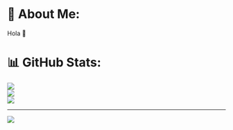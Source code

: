 # 💫 About Me:
Hola 🤞

# 📊 GitHub Stats:
![](https://github-readme-stats.vercel.app/api/top-langs/?username=sipalingtestnet&theme=dark&hide_border=false&include_all_commits=true&count_private=true&layout=compact)<br/>
![](https://github-readme-stats.vercel.app/api?username=sipalingtestnet&theme=dark&hide_border=false&include_all_commits=true&count_private=true)<br/>
![](https://github-readme-streak-stats.herokuapp.com/?user=sipalingtestnet&theme=dark&hide_border=false)<br/>


---
[![](https://visitcount.itsvg.in/api?id=sipalingtestnet&icon=0&color=7)](https://visitcount.itsvg.in)

<!-- Proudly created with GPRM ( https://gprm.itsvg.in ) -->
